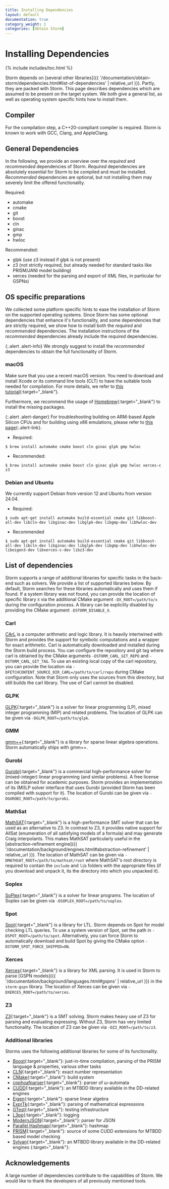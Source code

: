 ```yaml
---
title: Installing Dependencies
layout: default
documentation: true
category_weight: 1
categories: [Obtain Storm]
---
```


<h1>Installing Dependencies</h1>

{% include includes/toc.html %}


Storm depends on [several other libraries]({{ '/documentation/obtain-storm/dependencies.html#list-of-dependencies' | relative_url }}).
Partly, they are packed with Storm.
This page describes dependencies which are assumed to be present on the target system.
We both give a general list, as well as operating system specific hints how to install them.


## Compiler

For the compilation step, a C++20-compliant compiler is required. Storm is known to work with GCC, Clang, and AppleClang.

## General Dependencies

In the following, we provide an overview over the *required* and *recommended* dependencies of Storm.
*Required* dependencies are absolutely essential for Storm to be compiled and must be installed.
*Recommended* dependencies are optional, but not installing them may severely limit the offered functionality.

Required:
- automake
- cmake
- git
- boost
- cln
- ginac
- gmp
- hwloc

Recommended:
- glpk (use z3 instead if glpk is not present)
- z3 (not strictly required, but already needed for standard tasks like PRISM/JANI model building)
- xerces (needed for the parsing and export of XML files, in particular for GSPNs)


## OS specific preparations

We collected some platform specific hints to ease the installation of Storm on the supported operating systems.
Since Storm has some optional dependencies that enhance it's functionality, and some dependencies that are strictly required, we show how to install both the *required* and *recommended* dependencies.
The installation instructions of the *recommended* dependencies already include the *required* dependencies.

{:.alert .alert-info}
We strongly suggest to install the *recommended* dependencies to obtain the full functionality of Storm.


### <i class="fa fa-apple" aria-hidden="true"></i> macOS

Make sure that you use a recent macOS version.
You need to download and install Xcode or its command line tools (CLT) to have the suitable tools needed for compilation. For more details, we refer to [this tutorial](https://www.moncefbelyamani.com/how-to-install-xcode-homebrew-git-rvm-ruby-on-mac/){:target="_blank"}.

Furthermore, we recommend the usage of [Homebrew](https://brew.sh){:target="_blank"} to install the missing packages.

{:.alert .alert-danger}
For troubleshooting building on ARM-based <i class="fa fa-apple" aria-hidden="true"></i>  Apple Silicon CPUs and for building using x86 emulations, please refer to [this page](apple-silicon.html){:.alert-link}.

- Required:
``` console
$ brew install automake cmake boost cln ginac glpk gmp hwloc
```

- Recommended:
``` console
$ brew install automake cmake boost cln ginac glpk gmp hwloc xerces-c z3
```


### <i class="icon-debian"></i> Debian and <i class="icon-ubuntu"></i> Ubuntu
<!-- If these are changed, also change them in `vm.md` -->

We currently support Debian from version 12 and Ubuntu from version 24.04.

- Required:
``` console
$ sudo apt-get install automake build-essential cmake git libboost-all-dev libcln-dev libginac-dev libglpk-dev libgmp-dev libhwloc-dev
```

- Recommended
``` console
$ sudo apt-get install automake build-essential cmake git libboost-all-dev libcln-dev libginac-dev libglpk-dev libgmp-dev libhwloc-dev libeigen3-dev libxerces-c-dev libz3-dev
```


## List of dependencies
Storm supports a range of additional libraries for specific tasks in the back-end such as solvers.
We provide a list of supported libraries below.
By default, Storm searches for these libraries automatically and uses them if found.
If a system library was not found, you can provide the location of specific library `X` via the additional CMake argument `-DX_ROOT=/path/to/x` during the configuration process.
A library can be explicitly disabled by providing the CMake argument `-DSTORM_DISABLE_X`.

### Carl
[CArL](https://github.com/moves-rwth/carl-storm) is a computer arithmetic and logic library.
It is heavily intertwined with Storm and provides the support for symbolic computations and a wrapper for exact arithmetic.
Carl is automatically downloaded and installed during the Storm build process.
You can configure the repository and git tag where carl is obtained by the CMake arguments `-DSTORM_CARL_GIT_REPO` and `-DSTORM_CARL_GIT_TAG`.
To use an existing local copy of the carl repository, you can provide the location via `-DFETCHCONTENT_SOURCE_DIR_CARL=/path/to/carl/repo` during CMake configuration.
Note that Storm only uses the sources from this directory, but still builds the carl library.
The use of Carl cannot be disabled.

### GLPK
[GLPK](https://www.gnu.org/software/glpk/){:target="_blank"} is a solver for linear programming (LP), mixed integer programming (MIP) and related problems.
The location of GLPK can be given via `-DGLPK_ROOT=/path/to/glpk`.

### GMM
[gmm++](https://getfem.org/gmm.html){:target="_blank"} is a library for sparse linear algebra operations.
Storm automatically ships with gmm++.

### Gurobi
[Gurobi](https://www.gurobi.com/){:target="_blank"} is a commercial high-performance solver for (mixed-integer) linear programming (and similar problems).
A free license can be obtained for academic purposes.
Storm provides an implementation of its (MI)LP solver interface that uses Gurobi (provided Storm has been compiled with support for it).
The location of Gurobi can be given via `-DGUROBI_ROOT=/path/to/gurobi`.

### MathSat
[MathSAT](https://mathsat.fbk.eu/){:target="_blank"} is a high-performance SMT solver that can be used as an alternative to Z3.
In contrast to Z3, it provides native support for AllSat (enumeration of all satisfying models of a formula) and may generate Craig interpolants.
This makes MathSAT particularly useful in the [abstraction-refinement engine]({{ '/documentation/background/engines.html#abstraction-refinement' | relative_url }}).
The location of MathSAT can be given via `-DMATHSAT_ROOT=/path/to/mathsat/root` where MathSAT's root directory is required to contain the `include` and `lib` folders with the appropriate files (if you download and unpack it, its the directory into which you unpacked it).

### Soplex
[SoPlex](https://soplex.zib.de/){:target="_blank"} is a solver for linear programs.
The location of Soplex can be given via `-DSOPLEX_ROOT=/path/to/soplex`.

### Spot
[Spot](https://spot.lre.epita.fr/){:target="_blank"} is a library for LTL.
Storm depends on Spot for model checking LTL queries.
To use a system version of Spot, set the path in `-DSPOT_ROOT=/path/to/spot`.
Alternatively, you can force Storm to automatically download and build Spot by giving the CMake option `-DSTORM_SPOT_FORCE_SHIPPED=ON`.

### Xerces
[Xerces](https://xerces.apache.org/){:target="_blank"} is a library for XML parsing.
It is used in Storm to parse [GSPN models]({{ '/documentation/background/languages.html#gspns' | relative_url }}) in the `storm-gspn` library.
The location of Xerces can be given via `-DXERCES_ROOT=/path/to/xerces`.

### Z3
[Z3](https://github.com/Z3Prover/z3){:target="_blank"} is a SMT solving.
Storm makes heavy use of Z3 for parsing and evaluating expressing.
Without Z3, Storm has very limited functionality.
The location of Z3 can be given via `-DZ3_ROOT=/path/to/z3`.


### Additional libraries
Storms uses the following additional libraries for some of its functionality.
- [Boost](https://www.boost.org){:target="_blank"}: just-in-time compilation, parsing of the PRISM language & properties, various other tasks
- [CLN](https://www.ginac.de/CLN/){:target="_blank"}: exact number representation
- [CMake](https://cmake.org){:target="_blank"}: build system
- [cpphoafparser](https://automata.tools/hoa/cpphoafparser/){:target="_blank"}: parser of ω-automata
- [CUDD](https://github.com/ivmai/cudd){:target="_blank"}: an MTBDD library available in the DD-related engines
- [Eigen](https://eigen.tuxfamily.org){:target="_blank"}: sparse linear algebra
- [ExprTk](https://www.partow.net/programming/exprtk/index.html){:target="_blank"}: parsing of mathematical expressions
- [GTest](https://github.com/google/googletest){:target="_blank"}: testing infrastructure
- [L3pp](https://github.com/hbruintjes/l3pp){:target="_blank"}: logging
- [ModernJSON](https://json.nlohmann.me/){:target="_blank"}: parser for JSON
- [Parallel Hashmap](https://github.com/greg7mdp/parallel-hashmap){:target="_blank"}: hashmap
- [PRISM](https://www.prismmodelchecker.org){:target="_blank"}: source of some CUDD extensions for MTBDD based model checking
- [Sylvan](https://trolando.github.io/sylvan/){:target="_blank"}: an MTBDD library available in the DD-related engines
{:target="_blank"}:

## Acknowledgements
A large number of dependencies contribute to the capabilities of Storm.
We would like to thank the developers of all previously mentioned tools.
